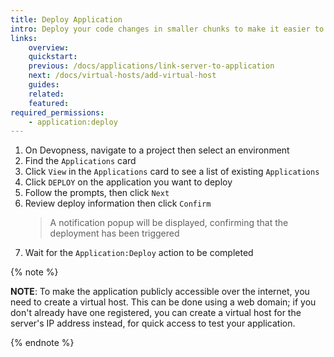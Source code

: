 ```yaml
---
title: Deploy Application
intro: Deploy your code changes in smaller chunks to make it easier to validate the code through build and testing pipelines, reducing the feedback loop on error detection. Learn how to use Devopness to deploy application changes confidently, with zero downtime, using your own custom build pipelines and make sure your users can benefit from your application as soon as possible. The more often you deploy your application, the better it tends to improve.
links:
    overview:
    quickstart:
    previous: /docs/applications/link-server-to-application
    next: /docs/virtual-hosts/add-virtual-host
    guides:
    related:
    featured:
required_permissions:
    - application:deploy
---
```


1. On Devopness, navigate to a project then select an environment
1. Find the `Applications` card
1. Click `View` in the `Applications` card to see a list of existing `Applications`
1. Click `DEPLOY` on the application you want to deploy
1. Follow the prompts, then click `Next`
1. Review deploy information then click `Confirm`
   > A notification popup will be displayed, confirming that the deployment has been triggered
1. Wait for the `Application:Deploy` action to be completed

{% note %}

**NOTE**: To make the application publicly accessible over the internet, you need to create a virtual host. This can be done using a web domain; if you don't already have one registered, you can create a virtual host for the server's IP address instead, for quick access to test your application.

{% endnote %}
